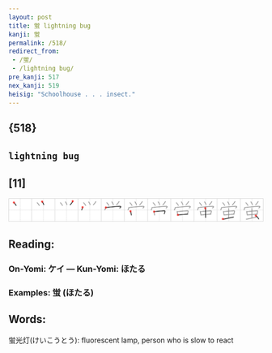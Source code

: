 ```yaml
---
layout: post
title: 蛍 lightning bug
kanji: 蛍
permalink: /518/
redirect_from:
 - /蛍/
 - /lightning bug/
pre_kanji: 517
nex_kanji: 519
heisig: "Schoolhouse . . . insect."
---
```


## {518}

## `lightning bug`

## [11]

<div class="stroke"><img src="../images/E89B8D.png" /></div>

## Reading:

### On-Yomi: ケイ &mdash; Kun-Yomi: ほたる

### Examples: 蛍 (ほたる)

## Words:

蛍光灯(けいこうとう): fluorescent lamp, person who is slow to react
